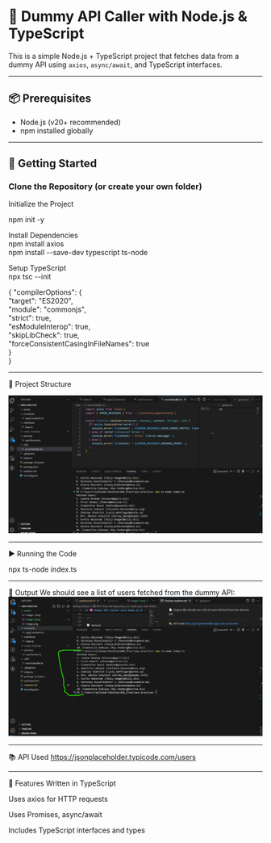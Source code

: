 # 🧠 Dummy API Caller with Node.js & TypeScript

This is a simple Node.js + TypeScript project that fetches data from a dummy API using `axios`, `async/await`, and TypeScript interfaces.

---

## 📦 Prerequisites

- Node.js (v20+ recommended)
- npm  installed globally

---

## 🚀 Getting Started

###  Clone the Repository (or create your own folder)

Initialize the Project

npm init -y


Install Dependencies<br>
npm install axios<br>
npm install --save-dev typescript ts-node


 Setup TypeScript<br>
 npx tsc --init


{
  "compilerOptions": {<br>
    "target": "ES2020",<br>
    "module": "commonjs",<br>
    "strict": true,<br>
    "esModuleInterop": true,<br>
    "skipLibCheck": true,<br>
    "forceConsistentCasingInFileNames": true<br>
  }<br>
}

---
🧾 Project Structure<br>

![alt text](assets/image-3.png)


---

▶️ Running the Code

npx ts-node index.ts

---

📄 Output
We should see a list of users fetched from the dummy API:
![alt text](assets/image.png)


---

📚 API Used
https://jsonplaceholder.typicode.com/users


---

📌 Features
Written in TypeScript

Uses axios for HTTP requests

Uses Promises, async/await

Includes TypeScript interfaces and types